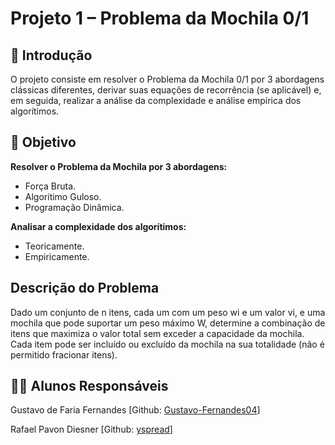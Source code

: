 # Projeto 1 – Problema da Mochila 0/1
## 📌 Introdução

O projeto consiste em resolver o Problema da Mochila 0/1 por 3 abordagens clássicas diferentes, derivar suas equações de recorrência (se aplicável) e, em seguida, realizar a análise da complexidade e análise empírica dos algorítimos.

## 🎯 Objetivo

**Resolver o Problema da Mochila por 3 abordagens:**

- Força Bruta.
- Algoritimo Guloso.
- Programação Dinâmica.

**Analisar a complexidade dos algorítimos:**

- Teoricamente.
- Empiricamente.

## Descrição do Problema

Dado um conjunto de n itens, cada um com um peso wi e um valor vi, e uma mochila que pode
suportar um peso máximo W, determine a combinação de itens que maximiza o valor total sem
exceder a capacidade da mochila. Cada item pode ser incluído ou excluído da mochila na sua
totalidade (não é permitido fracionar itens).

## 👨‍🎓 Alunos Responsáveis
Gustavo de Faria Fernandes [Github: [Gustavo-Fernandes04](https://github.com/Gustavo-Fernandes04)]

Rafael Pavon Diesner [Github: [yspread](https://github.com/yspread)]
